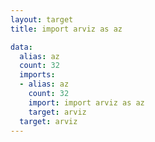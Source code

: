 ```yaml
---
layout: target
title: import arviz as az

data:
  alias: az
  count: 32
  imports:
  - alias: az
    count: 32
    import: import arviz as az
    target: arviz
  target: arviz
---
```

